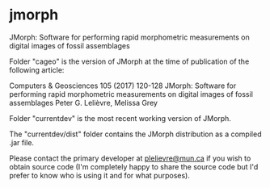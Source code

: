 # jmorph
JMorph: Software for performing rapid morphometric measurements on digital images of fossil assemblages

Folder "cageo" is the version of JMorph at the time of publication of the following article:

Computers & Geosciences 105 (2017) 120-128
JMorph: Software for performing rapid morphometric measurements on digital images of fossil assemblages
Peter G. Lelièvre, Melissa Grey

Folder "currentdev" is the most recent working version of JMorph.

The "currentdev/dist" folder contains the JMorph distribution as a compiled .jar file.

Please contact the primary developer at plelievre@mun.ca if you wish to obtain source code
(I'm completely happy to share the source code but I'd prefer to know who is using it and for what purposes).

